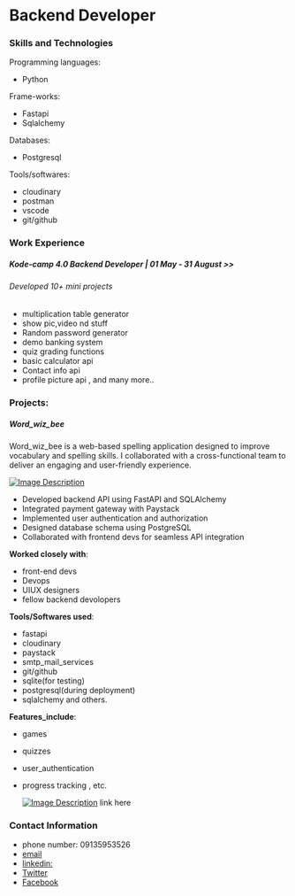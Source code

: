 # Backend Developer

### Skills and Technologies
Programming languages:
- Python
  
Frame-works:
- Fastapi
- Sqlalchemy

Databases:
- Postgresql

Tools/softwares:
- cloudinary
- postman
- vscode
- git/github

### Work Experience
##### Kode-camp 4.0 Backend Developer | 01 May - 31 August >>
###### Developed 10+ mini projects

- multiplication table generator
- show pic,video nd stuff
- Random password generator
- demo banking system
- quiz grading functions
- basic calculator api
- Contact info api 
- profile picture api , and many more..


### Projects:
##### Word_wiz_bee
Word_wiz_bee is a web-based spelling application designed to improve vocabulary and spelling skills. I collaborated with a cross-functional team to deliver an engaging and user-friendly experience.

[![Image Description](image_url)](images/accounts.jpg)

- Developed backend API using FastAPI and SQLAlchemy
- Integrated payment gateway with Paystack
- Implemented user authentication and authorization
- Designed database schema using PostgreSQL
- Collaborated with frontend devs for seamless API integration

**Worked closely with**:
- front-end devs
- Devops
- UIUX designers
- fellow backend devolopers
  
**Tools/Softwares used**: 
- fastapi
- cloudinary
- paystack
- smtp_mail_services
- git/github
- sqlite(for testing)
- postgresql(during deployment)
- sqlalchemy and others.
  
**Features_include**:
- games
- quizzes
- user_authentication
- progress tracking , etc.
  
  [![Image Description](image_url)](images/accounts.jpg)
  link here 

### Contact Information
- phone number: 09135953526
- [email](uffangduncan@gmail.com)
- [linkedin:](https://www.linkedin.com/in/duncan-uffang-bbb562304/)
- [Twitter](https://x.com/DUffang40559)
- [Facebook](https://web.facebook.com/profile.php?id=100075996586638)
